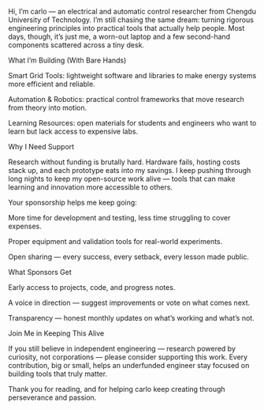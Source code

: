 Hi, I’m carlo — an electrical and automatic control researcher from Chengdu University of Technology. I’m still chasing the same dream: turning rigorous engineering principles into practical tools that actually help people. Most days, though, it’s just me, a worn-out laptop and a few second-hand components scattered across a tiny desk.

What I’m Building (With Bare Hands)

Smart Grid Tools: lightweight software and libraries to make energy systems more efficient and reliable.

Automation & Robotics: practical control frameworks that move research from theory into motion.

Learning Resources: open materials for students and engineers who want to learn but lack access to expensive labs.

Why I Need Support

Research without funding is brutally hard. Hardware fails, hosting costs stack up, and each prototype eats into my savings. I keep pushing through long nights to keep my open-source work alive — tools that can make learning and innovation more accessible to others.

Your sponsorship helps me keep going:

More time for development and testing, less time struggling to cover expenses.

Proper equipment and validation tools for real-world experiments.

Open sharing — every success, every setback, every lesson made public.

What Sponsors Get

Early access to projects, code, and progress notes.

A voice in direction — suggest improvements or vote on what comes next.

Transparency — honest monthly updates on what’s working and what’s not.

Join Me in Keeping This Alive

If you still believe in independent engineering — research powered by curiosity, not corporations — please consider supporting this work.
Every contribution, big or small, helps an underfunded engineer stay focused on building tools that truly matter.

Thank you for reading, and for helping carlo keep creating through perseverance and passion.
